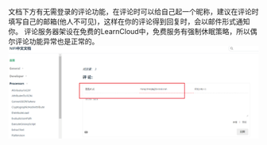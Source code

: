 文档下方有无需登录的评论功能，在评论时可以给自己起一个昵称，建议在评论时填写自己的邮箱(他人不可见)，这样在你的评论得到回复时，会以邮件形式通知你。
评论服务器架设在免费的LearnCloud中，免费服务有强制休眠策略，所以偶尔评论功能异常也是正常的。
![](./img/moment.png)
